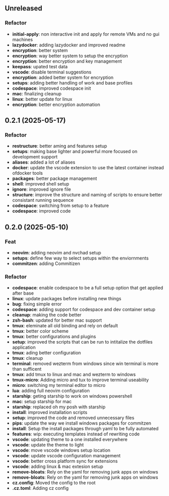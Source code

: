 ## Unreleased

### Refactor

- **initial-apply**: non interactive init and apply for remote VMs and no gui machines
- **lazydocker**: adding lazydocker and improved readme
- **encryption**: better system
- **encryption**: way better system to setup the encryption
- **encryption**: better encryption and key management
- **keepass**: upated test data
- **vscode**: disable terminal suggestions
- **encryption**: added better system for encryption
- **setups**: adding better handling of work and base profiles
- **codespace**: improved codespace init
- **mac**: finalizing cleanup
- **linux**: better update for linux
- **encryption**: better encryption automation

## 0.2.1 (2025-05-17)

### Refactor

- **restructure**: better aming and features setup
- **setups**: making base lighter and powerful more focused on development support
- **aliases**: added a lot of aliases
- **docker**: update the vscode extension to use the latest container instead ofdocker tools
- **packages**: better package management
- **shell**: improved shell setup
- **ignore**: improved ignore file
- **structure**: improve the structure and naming of scripts to ensure better consistant running sequence
- **codespace**: switching from setup to a feature
- **codespace**: improved code

## 0.2.0 (2025-05-10)

### Feat

- **neovim**: adding neovim and nvchad setup
- **setups**: define few way to select setups within the enviornments
- **commitzen**: adding Commitizen

### Refactor

- **codespace**: enable codespace to be a full setup option that get applied after base
- **linux**: update packages before installing new things
- **bug**: fixing simple error
- **codespace**: adding support for codespace and dev container setup
- **cleanup**: making the code better
- **zsh-bash**: updated for better mac support
- **tmux**: eleminate all old binding and rely on default
- **tmux**: better color scheme
- **tmux**: better configurations and plugins
- **setup**: improved the scripts that can be run to intitalize the dotfiles application
- **tmux**: ading better configuration
- **tmux**: cleanup
- **terminal**: removed wezterm from windows since win terminal is more than sufficent
- **tmux**: add tmux to linux and mac and wezterm to windows
- **tmux-micro**: Adding micro and tux to improve terminal useability
- **micro**: switching my terminal editor to micro
- **lua**: adding full neovim configuration
- **starship**: geting starship to work on windows powershell
- **mac**: setup starship for mac
- **starship**: replaced oh my posh with starship
- **install**: improved installation scripts
- **setup**: improved the code and removed unnecessary files
- **pips**: update the way we install windows packages for commitzen
- **install**: Setup the install packages through yaml to be fully automated
- **features**: wip: executing templates instead of rewriting code
- **vscode**: updating theme to a one installed everywhere
- **vscode**: update the theme to light
- **vscode**: move vscode windows setup location
- **vscode**: update vscode configuration management
- **vscode**: better cross platform sync for extensions
- **vscode**: adding linux & mac extesion setup
- **remove-bloats**: Rely on the yaml for removing junk apps on windows
- **remove-bloats**: Rely on the yaml for removing junk apps on windows
- **cz.config**: Moved the config to the root
- **.cz.toml**: Adding cz config

